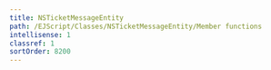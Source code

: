 ```yaml
---
title: NSTicketMessageEntity
path: /EJScript/Classes/NSTicketMessageEntity/Member functions
intellisense: 1
classref: 1
sortOrder: 8200
---
```





